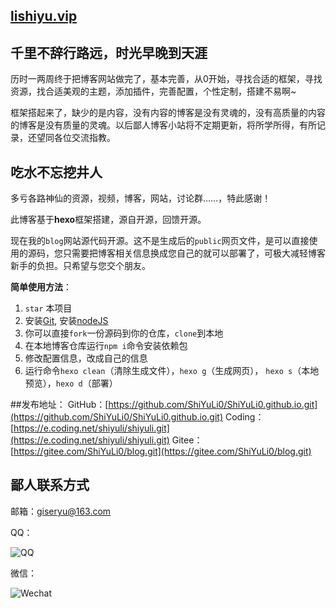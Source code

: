 ## [lishiyu.vip](https://lishiyu.vip)

## 千里不辞行路远，时光早晚到天涯

历时一两周终于把博客网站做完了，基本完善，从0开始，寻找合适的框架，寻找资源，找合适美观的主题，添加插件，完善配置，个性定制，搭建不易啊~

框架搭起来了，缺少的是内容，没有内容的博客是没有灵魂的，没有高质量的内容的博客是没有质量的灵魂。以后鄙人博客小站将不定期更新，将所学所得，有所记录，还望同各位交流指教。

## 吃水不忘挖井人

多亏各路神仙的资源，视频，博客，网站，讨论群……，特此感谢！

此博客基于**hexo**框架搭建，源自开源，回馈开源。

现在我的`blog`网站源代码开源。这不是生成后的`public`网页文件，是可以直接使用的源码，您只需要把博客相关信息换成您自己的就可以部署了，可极大减轻博客新手的负担。只希望与您交个朋友。

**简单使用方法**：

1.  `star` 本项目
2.  安装[Git](https://git-scm.com/downloads), 安装[nodeJS](https://nodejs.org/en/)
3.  你可以直接`fork`一份源码到你的仓库，`clone`到本地
4.  在本地博客仓库运行`npm i`命令安装依赖包
5.  修改配置信息，改成自己的信息
6.  运行命令`hexo clean`（清除生成文件），`hexo g`（生成网页）， `hexo s`（本地预览），`hexo d`（部署）

##发布地址：
GitHub：[https://github.com/ShiYuLi0/ShiYuLi0.github.io.git](https://github.com/ShiYuLi0/ShiYuLi0.github.io.git)
Coding：[https://e.coding.net/shiyuli/shiyuli.git](https://e.coding.net/shiyuli/shiyuli.git)
Gitee：[https://gitee.com/ShiYuLi0/blog.git](https://gitee.com/ShiYuLi0/blog.git)


## 鄙人联系方式

邮箱：giseryu@163.com

QQ：

![QQ](https://cdn.jsdelivr.net/gh/ShiYuLi0/Blog/QQ.jpg)


微信：

![Wechat](https://cdn.jsdelivr.net/gh/ShiYuLi0/Blog/Wechat.png)



